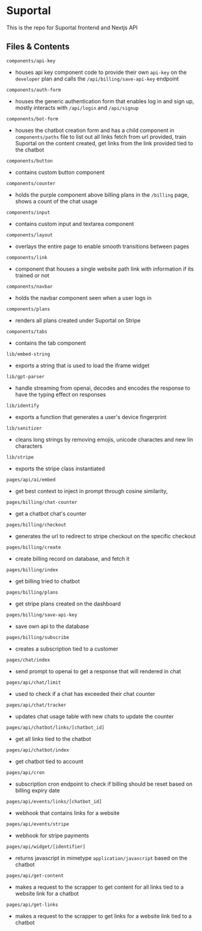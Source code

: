# Suportal

This is the repo for Suportal frontend and Nextjs API

## Files & Contents

`components/api-key`
- houses api key component code to provide their own `api-key` on the `developer` plan and calls the `/api/billing/save-api-key` endpoint

`components/auth-form`
- houses the generic authentication form that enables log in and sign up, mostly interacts with `/api/login` and `/api/signup`

`components/bot-form`
- houses the chatbot creation form and has a child component in `components/paths` file to list out all links fetch from url provided, train Suportal on the content created, get links from the link provided tied to the chatbot

`components/button`
- contains custom button component

`components/counter` 
- holds the purple component above billing plans in the `/billing` page, shows a count of the chat usage

`components/input`
- contains custom input and textarea component

`components/layout`
- overlays the entire page to enable smooth transitions between pages

`components/link`
- component that houses a single website path link with information if its trained or not

`components/navbar`
- holds the navbar component seen when a user logs in

`components/plans`
- renders all plans created under Suportal on Stripe

`components/tabs`
- contains the tab component

`lib/embed-string`
- exports a string that is used to load the iframe widget

`lib/gpt-parser`
- handle streaming from openai, decodes and encodes the response to have the typing effect on responses

`lib/identify`
- exports a function that generates a user's device fingerprint

`lib/sanitizer` 
- cleans long strings by removing emojis, unicode charactes and new lin characters

`lib/stripe`
- exports the stripe class instantiated

`pages/api/ai/embed`
> [POST]: `/api/ai/embed`
- get best context to inject in prompt through cosine similarity, 

`pages/billing/chat-counter`
> [GET]: `/api/billing/chat-counter`
- get a chatbot chat's counter

`pages/billing/checkout`
> [POST]: `/api/billing/checkout`
- generates the url to redirect to stripe checkout on the specific checkout

`pages/billing/create`
> [POST, GET]: `/api/billing/create`
- create billing record on database, and fetch it

`pages/billing/index`
> [GET]: `/api/billing`
- get billing tried to chatbot

`pages/billing/plans`
> [GET]: `/api/billing/plans`
- get stripe plans created on the dashboard

`pages/billing/save-api-key`
> [POST]: `/api/billing/save-api-key`
- save own api to the database

`pages/billing/subscribe`
> [POST]: `/api/billing/subscribe`
- creates a subscription tied to a customer

`pages/chat/index`
> [POST]: `/api/chat`
- send prompt to openai to get a response that will rendered in chat

`pages/api/chat/limit`
> [GET]: `/api/chat/limit`
- used to check if a chat has exceeded their chat counter

`pages/api/chat/tracker`
> [POST]: `/api/chat/tracker`
- updates chat usage table with new chats to update the counter

`pages/api/chatbot/links/[chatbot_id]`
> [POST]: `/api/chatbot/links/[chatbot_id]`
- get all links tied to the chatbot

`pages/api/chatbot/index`
> [GET,POST]: `/api/chatbot`
- get chatbot tied to account

`pages/api/cron`
- subscription cron endpoint to check if billing should be reset based on billing expiry date

`pages/api/events/links/[chatbot_id]`
> [POST]: `/api/events/links`
- webhook that contains links for a website

`pages/api/events/stripe`
> [POST]: `/api/events/stripe`
- webhook for stripe payments

`pages/api/widget/[identifier]`
> [GET]: `/api/widget/[identifier]`
- returns javascript in mimetype `application/javascript` based on the chatbot

`pages/api/get-content`
> [POST]: `/api/get-content
- makes a request to the scrapper to get content for all links tied to a website link for a chatbot

`pages/api/get-links`
> [POST]: `/api/get-links`
- makes a request to the scrapper to get links for a website link tied to a chatbot
